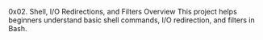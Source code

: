 0x02. Shell, I/O Redirections, and Filters
Overview
This project helps beginners understand basic shell commands, I/O redirection, and filters in Bash.
